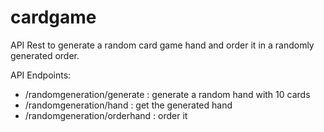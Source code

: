 # cardgame
API Rest to generate a random card game hand and order it in a randomly generated order.

API Endpoints:
- /randomgeneration/generate : generate a random hand with 10 cards
- /randomgeneration/hand : get the generated hand 
- /randomgeneration/orderhand : order it

